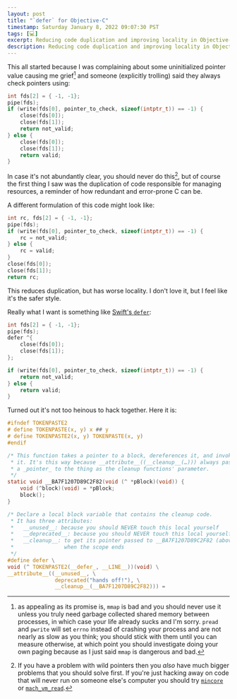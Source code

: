 ```yaml
---
layout: post
title: "`defer` for Objective-C"
timestamp: Saturday January 8, 2022 09:07:30 PST
tags: [💻]
excerpt: Reducing code duplication and improving locality in Objective-C with macros.
description: Reducing code duplication and improving locality in Objective-C with macros.
---
```


This all started because I was complaining about some uninitialized pointer value causing me grief[^mmap] and someone (explicitly trolling) said they always check pointers using:

``` c
int fds[2] = { -1, -1}; 
pipe(fds);
if (write(fds[0], pointer_to_check, sizeof(intptr_t)) == -1) {
    close(fds[0]);
    close(fds[1]);
    return not_valid;
} else {
    close(fds[0]);
    close(fds[1]);
    return valid;
}
```

In case it's not abundantly clear, you should never do this[^mincore], but of course the first thing I saw was the duplication of code responsible for managing resources, a reminder of how redundant and error-prone C can be.

A different formulation of this code might look like:

``` c
int rc, fds[2] = { -1, -1}; 
pipe(fds);
if (write(fds[0], pointer_to_check, sizeof(intptr_t)) == -1) {
    rc = not_valid;
} else {
    rc = valid;
}
close(fds[0]);
close(fds[1]);
return rc;
```

This reduces duplication, but has worse locality. I don't love it, but I feel like it's the safer style.

Really what I want is something like [Swift's `defer`](https://docs.swift.org/swift-book/ReferenceManual/Statements.html#ID532):

``` c
int fds[2] = { -1, -1}; 
pipe(fds);
defer ^{
    close(fds[0]);
    close(fds[1]);
};

if (write(fds[0], pointer_to_check, sizeof(intptr_t)) == -1) {
    return not_valid;
} else {
    return valid;
}
```

Turned out it's not too heinous to hack together. Here it is:

``` c
#ifndef TOKENPASTE2
# define TOKENPASTE(x, y) x ## y
# define TOKENPASTE2(x, y) TOKENPASTE(x, y)
#endif

/* This function takes a pointer to a block, dereferences it, and invokes
 * it. It's this way because __attribute__((__cleanup__(…))) always passes
 * a _pointer_ to the thing as the cleanup functions' parameter.
 */
static void __BA7F1207D89C2F82(void (^ *pBlock)(void)) {
    void (^block)(void) = *pBlock;
    block();
}

/* Declare a local block variable that contains the cleanup code.
 * It has three attributes:
 *   __unused__: because you should NEVER touch this local yourself
 *   __deprecated__: because you should NEVER touch this local yourself
 *   __cleanup__: to get its pointer passed to __BA7F1207D89C2F82 (above)
 *                when the scope ends
 */
#define defer \
void (^ TOKENPASTE2(__defer_, __LINE__))(void) \
__attribute__((__unused__, \
               deprecated("hands off!"), \
               __cleanup__(__BA7F1207D89C2F82))) = 
```

[^mmap]: as appealing as its promise is, `mmap` is bad and you should never use it unless you truly need garbage collected shared memory between processes, in which case your life already sucks and I'm sorry. `pread` and `pwrite` will set `errno` instead of crashing your process and are not nearly as slow as you think; you should stick with them until you can measure otherwise, at which point you should investigate doing your own paging because as I just said `mmap` is dangerous and bad.
[^mincore]: If you have a problem with wild pointers then you _also_ have much bigger problems that you should solve first. If you're just hacking away on code that will never run on someone else's computer you should try [`mincore`](https://man7.org/linux/man-pages/man2/mincore.2.html) or [`mach_vm_read`](https://developer.apple.com/documentation/kernel/1402405-mach_vm_read).
